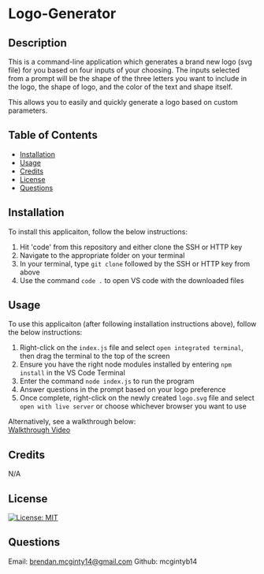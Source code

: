 # Logo-Generator

## Description
This is a command-line application which generates a brand new logo (svg file) for you based on four inputs of your choosing. The inputs selected from a prompt will be the shape of the three letters you want to include in the logo, the shape of logo, and the color of the text and shape itself.

This allows you to easily and quickly generate a logo based on custom parameters.

## Table of Contents
- [Installation](#installation)
- [Usage](#usage)
- [Credits](#credits)
- [License](#license)
- [Questions](#questions)

## Installation 
To install this applicaiton, follow the below instructions:

1. Hit 'code' from this repository and either clone the SSH or HTTP key
2. Navigate to the appropriate folder on your terminal
3. In your terminal, type `git clone` followed by the SSH or HTTP key from above
4. Use the command `code .` to open VS code with the downloaded files

## Usage
To use this applicaiton (after following installation instructions above), follow the below instructions:

1. Right-click on the `index.js` file and select `open integrated terminal`, then drag the terminal to the top of the screen
2. Ensure you have the right node modules installed by entering `npm install` in the VS Code Terminal
3. Enter the command `node index.js` to run the program
4. Answer questions in the prompt based on your logo preference
5. Once complete, right-click on the newly created `logo.svg` file and select `open with live server` or choose whichever browser you want to use

Alternatively, see a walkthrough below: <br>
<a href="https://drive.google.com/file/d/1BP_mFrpLcphNMVFexxbRCXyAeM4-KoXs/view" target="_blank" rel="noopener noreferrer">Walkthrough Video</a>

## Credits
N/A

## License
[![License: MIT](https://img.shields.io/badge/License-MIT-yellow.svg)](https://opensource.org/licenses/MIT)

## Questions

Email: brendan.mcginty14@gmail.com
Github: mcgintyb14
